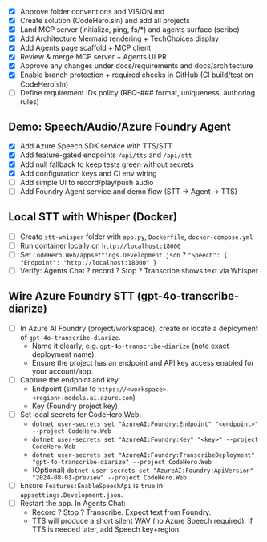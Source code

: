 - [x] Approve folder conventions and VISION.md
- [x] Create solution (CodeHero.sln) and add all projects
- [x] Land MCP server (initialize, ping, fs/*) and agents surface (scribe)
- [x] Add Architecture Mermaid rendering + TechChoices display
- [x] Add Agents page scaffold + MCP client
- [x] Review & merge MCP server + Agents UI PR
- [x] Approve any changes under docs/requirements and docs/architecture
- [x] Enable branch protection + required checks in GitHub (CI build/test on CodeHero.sln)
- [ ] Define requirement IDs policy (REQ-### format, uniqueness, authoring rules)

## Demo: Speech/Audio/Azure Foundry Agent
- [x] Add Azure Speech SDK service with TTS/STT
- [x] Add feature-gated endpoints `/api/tts` and `/api/stt`
- [x] Add null fallback to keep tests green without secrets
- [x] Add configuration keys and CI env wiring
- [ ] Add simple UI to record/play/push audio
- [ ] Add Foundry Agent service and demo flow (STT -> Agent -> TTS)

## Local STT with Whisper (Docker)
- [ ] Create `stt-whisper` folder with `app.py`, `Dockerfile`, `docker-compose.yml`
- [ ] Run container locally on `http://localhost:18000`
- [ ] Set `CodeHero.Web/appsettings.Development.json` ? `"Speech": { "Endpoint": "http://localhost:18000" }`
- [ ] Verify: Agents Chat ? record ? Stop ? Transcribe shows text via Whisper

## Wire Azure Foundry STT (gpt-4o-transcribe-diarize)
- [ ] In Azure AI Foundry (project/workspace), create or locate a deployment of `gpt-4o-transcribe-diarize`.
  - Name it clearly, e.g. `gpt-4o-transcribe-diarize` (note exact deployment name).
  - Ensure the project has an endpoint and API key access enabled for your account/app.
- [ ] Capture the endpoint and key:
  - Endpoint (similar to `https://<workspace>.<region>.models.ai.azure.com`)
  - Key (Foundry project key)
- [ ] Set local secrets for CodeHero.Web:
  - `dotnet user-secrets set "AzureAI:Foundry:Endpoint" "<endpoint>" --project CodeHero.Web`
  - `dotnet user-secrets set "AzureAI:Foundry:Key" "<key>" --project CodeHero.Web`
  - `dotnet user-secrets set "AzureAI:Foundry:TranscribeDeployment" "gpt-4o-transcribe-diarize" --project CodeHero.Web`
  - (Optional) `dotnet user-secrets set "AzureAI:Foundry:ApiVersion" "2024-08-01-preview" --project CodeHero.Web`
- [ ] Ensure `Features:EnableSpeechApi` is `true` in `appsettings.Development.json`.
- [ ] Restart the app. In Agents Chat:
  - Record ? Stop ? Transcribe. Expect text from Foundry.
  - TTS will produce a short silent WAV (no Azure Speech required). If TTS is needed later, add Speech key+region.
